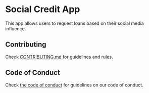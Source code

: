 # Social Credit App

This app allows users to request loans based on their social media influence.

## Contributing

Check [CONTRIBUTING.md](CONTRIBUTING.md) for guidelines and rules.

## Code of Conduct

Check [the code of conduct](code-of-conduct.md) for guidelines on our code of conduct.
